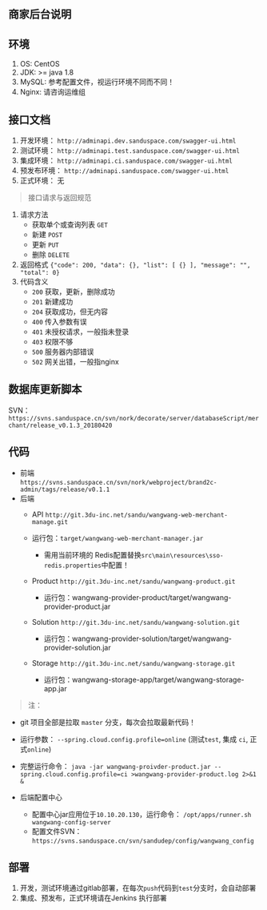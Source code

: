 ## 商家后台说明

## 环境
1. OS: CentOS
2. JDK: >= java 1.8
3. MySQL: 参考配置文件，视运行环境不同而不同！
4. Nginx: 请咨询运维组

## 接口文档
1. 开发环境： `http://adminapi.dev.sanduspace.com/swagger-ui.html`
2. 测试环境： `http://adminapi.test.sanduspace.com/swagger-ui.html`
3. 集成环境： `http://adminapi.ci.sanduspace.com/swagger-ui.html`
4. 预发布环境： `http://adminapi.sanduspace.com/swagger-ui.html`
5. 正式环境：  无

> 接口请求与返回规范
1. 请求方法
    - 获取单个或查询列表 `GET`
    - 新建 `POST`
    - 更新 `PUT`
    - 删除 `DELETE`
2. 返回格式 `{"code": 200, "data": {}, "list": [ {} ], "message": "", "total": 0}`
3. 代码含义
    - `200` 获取，更新，删除成功
    - `201` 新建成功
    - `204` 获取成功，但无内容
    - `400` 传入参数有误
    - `401` 未授权请求，一般指未登录
    - `403` 权限不够
    - `500` 服务器内部错误
    - `502` 网关出错，一般指nginx

## 数据库更新脚本
SVN： `https://svns.sanduspace.cn/svn/nork/decorate/server/databaseScript/merchant/release_v0.1.3_20180420`

## 代码
   - 前端  
      `https://svns.sanduspace.cn/svn/nork/webproject/brand2c-admin/tags/release/v0.1.1`
   - 后端
     - API `http://git.3du-inc.net/sandu/wangwang-web-merchant-manage.git`
     - 运行包：`target/wangwang-web-merchant-manager.jar`
       - 需用当前环境的 Redis配置替换`src\main\resources\sso-redis.properties`中配置！

     - Product `http://git.3du-inc.net/sandu/wangwang-product.git`
       - 运行包：wangwang-provider-product/target/wangwang-provider-product.jar

     - Solution `http://git.3du-inc.net/sandu/wangwang-solution.git`
       - 运行包：wangwang-provider-solution/target/wangwang-provider-solution.jar

     - Storage `http://git.3du-inc.net/sandu/wangwang-storage.git`
       - 运行包：wangwang-storage-app/target/wangwang-storage-app.jar

   > 注： 
   - git 项目全部是拉取 `master` 分支，每次会拉取最新代码！
   - 运行参数： `--spring.cloud.config.profile=online` (测试`test`, 集成 `ci`, 正式`online`)
   - 完整运行命令： `java -jar wangwang-proivder-product.jar --spring.cloud.config.profile=ci >wangwang-provider-product.log 2>&1 &`
       
   - 后端配置中心
     - 配置中心jar应用位于`10.10.20.130`，运行命令： `/opt/apps/runner.sh wangwang-config-server`
     - 配置文件SVN： `https://svns.sanduspace.cn/svn/sandudep/config/wangwang_config`
              
## 部署
1. 开发，测试环境通过gitlab部署，在每次`push`代码到`test`分支时，会自动部署
2. 集成、预发布，正式环境请在Jenkins 执行部署

